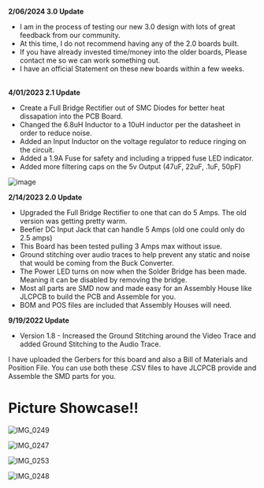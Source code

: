 **2/06/2024 3.0 Update** <br>
- I am in the process of testing our new 3.0 design with lots of great feedback from our community. <br>
- At this time, I do not recommend having any of the 2.0 boards built. <br>
- If you have already invested time/money into the older boards, Please contact me so we can work something out. <br>
- I have an official Statement on these new boards within a few weeks. <br>  <br>


**4/01/2023 2.1 Update**
- Create a Full Bridge Rectifier out of SMC Diodes for better heat dissapation into the PCB Board.
- Changed the 6.8uH Inductor to a 10uH inductor per the datasheet in order to reduce noise.
- Added an Input Inductor on the voltage regulator to reduce ringing on the circuit.
- Added a 1.9A Fuse for safety and including a tripped fuse LED indicator.
- Added more filtering caps on the 5v Output (47uF, 22uF, .1uF, 50pF)

![image](https://user-images.githubusercontent.com/70423454/229327264-134b7cf2-5151-47fe-b502-df62a01ec055.png)


**2/14/2023 2.0 Update**
- Upgraded the Full Bridge Rectifier to one that can do 5 Amps. The old version was getting pretty warm.
- Beefier DC Input Jack that can handle 5 Amps (old one could only do 2.5 amps)
- This Board has been tested pulling 3 Amps max without issue.
- Ground stitching over audio traces to help prevent any static and noise that would be coming from the Buck Converter.
- The Power LED turns on now when the Solder Bridge has been made. Meaning it can be disabled by removing the bridge.
- Most all parts are SMD now and made easy for an Assembly House like JLCPCB to build the PCB and Assemble for you.
- BOM and POS files are included that Assembly Houses will need.

**9/19/2022 Update**
- Version 1.8 - Increased the Ground Stitching around the Video Trace and added Ground Stitching to the Audio Trace.

I have uploaded the Gerbers for this board and also a Bill of Materials and Position File.
You can use both these .CSV files to have JLCPCB provide and Assemble the SMD parts for you.

# Picture Showcase!!

![IMG_0249](https://user-images.githubusercontent.com/70423454/179364663-a0c55e0e-c655-44df-aa56-60dbd48e1ca1.JPG)

![IMG_0247](https://user-images.githubusercontent.com/70423454/179364715-3eb0b7fd-7f62-46b9-8909-671c2c8192e6.JPG)

![IMG_0253](https://user-images.githubusercontent.com/70423454/179364775-fea9a326-a6ca-4d14-ba35-7a6c670ecfa7.JPG)

![IMG_0248](https://user-images.githubusercontent.com/70423454/179364731-f40d4218-21f4-47a5-adba-e601ad28afcb.JPG)
